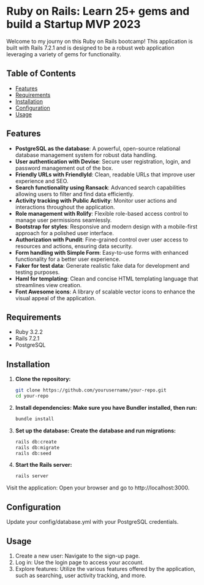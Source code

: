 
# Ruby on Rails: Learn 25+ gems and build a Startup MVP 2023

Welcome to my journy on this Ruby on Rails bootcamp! 
This application is built with Rails 7.2.1 and is designed to be a robust web application leveraging a variety of gems for functionality.

## Table of Contents
- [Features](#features)
- [Requirements](#requirements)
- [Installation](#installation)
- [Configuration](#configuration)
- [Usage](#usage)

## Features
- **PostgreSQL as the database**: A powerful, open-source relational database management system for robust data handling.
- **User authentication with Devise**: Secure user registration, login, and password management out of the box.
- **Friendly URLs with FriendlyId**: Clean, readable URLs that improve user experience and SEO.
- **Search functionality using Ransack**: Advanced search capabilities allowing users to filter and find data efficiently.
- **Activity tracking with Public Activity**: Monitor user actions and interactions throughout the application.
- **Role management with Rolify**: Flexible role-based access control to manage user permissions seamlessly.
- **Bootstrap for styles**: Responsive and modern design with a mobile-first approach for a polished user interface.
- **Authorization with Pundit**: Fine-grained control over user access to resources and actions, ensuring data security.
- **Form handling with Simple Form**: Easy-to-use forms with enhanced functionality for a better user experience.
- **Faker for test data**: Generate realistic fake data for development and testing purposes.
- **Haml for templating**: Clean and concise HTML templating language that streamlines view creation.
- **Font Awesome icons**: A library of scalable vector icons to enhance the visual appeal of the application.

## Requirements
- Ruby 3.2.2
- Rails 7.2.1
- PostgreSQL

## Installation

1. **Clone the repository:**
   ```bash
   git clone https://github.com/yourusername/your-repo.git
   cd your-repo
   ```

2. **Install dependencies: Make sure you have Bundler installed, then run:**

	```bash
	bundle install
	```

3. **Set up the database: Create the database and run migrations:**

	```bash
	rails db:create
	rails db:migrate
	rails db:seed
	```

4. **Start the Rails server:**

	```bash
    rails server
	```
Visit the application: Open your browser and go to http://localhost:3000.

## Configuration

Update your config/database.yml with your PostgreSQL credentials.

## Usage
 

 1. Create a new user: Navigate to the sign-up page.
 2. Log in: Use the login page to access your account.
 3.  Explore features: Utilize the various features offered by the application, such as searching, user activity tracking, and more.
